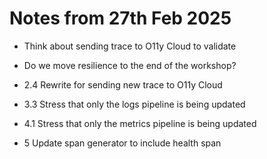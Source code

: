 # Notes from 27th Feb 2025

- Think about sending trace to O11y Cloud to validate
- Do we move resilience to the end of the workshop?

- 2.4 Rewrite for sending new trace to O11y Cloud
- 3.3 Stress that only the logs pipeline is being updated
- 4.1 Stress that only the metrics pipeline is being updated
- 5 Update span generator to include health span
